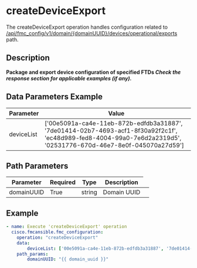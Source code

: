 # createDeviceExport

The createDeviceExport operation handles configuration related to [/api/fmc_config/v1/domain/{domainUUID}/devices/operational/exports](/paths//api/fmc_config/v1/domain/{domain_uuid}/devices/operational/exports.md) path.&nbsp;
## Description
**Package and export device configuration of specified FTDs  _Check the response section for applicable examples (if any)._**

## Data Parameters Example
| Parameter | Value |
| --------- | -------- |
| deviceList | ['00e5091a-ca4e-11eb-872b-edfdb3a31887', '7de01414-02b7-4693-acf1-8f30a92f2c1f', 'ec48d989-fed8-4004-99a0-7e6d2a2319d5', '02531776-670d-46e7-8e0f-045070a27d59'] |

## Path Parameters
| Parameter | Required | Type | Description |
| --------- | -------- | ---- | ----------- |
| domainUUID | True | string <td colspan=3> Domain UUID |

## Example
```yaml
- name: Execute 'createDeviceExport' operation
  cisco.fmcansible.fmc_configuration:
    operation: "createDeviceExport"
    data:
        deviceList: ['00e5091a-ca4e-11eb-872b-edfdb3a31887', '7de01414-02b7-4693-acf1-8f30a92f2c1f', 'ec48d989-fed8-4004-99a0-7e6d2a2319d5', '02531776-670d-46e7-8e0f-045070a27d59']
    path_params:
        domainUUID: "{{ domain_uuid }}"

```